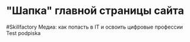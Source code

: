 # "Шапка" главной страницы сайта
#Skillfactory Медиа: как попасть в IT и освоить цифровые профессии
Test podpiska
